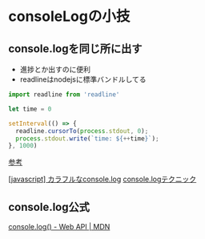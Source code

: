 # consoleLogの小技

## console.logを同じ所に出す

- 進捗とか出すのに便利
- readlineはnodejsに標準バンドルしてる

``` javascript
import readline from 'readline'

let time = 0

setInterval(() => {
  readline.cursorTo(process.stdout, 0);
  process.stdout.write(`time: ${++time}`);
}, 1000)
```

[参考](https://qiita.com/quzq/items/1452965295bfd374263c)

[[javascript] カラフルなconsole.log](https://qiita.com/oharu121/items/446027d9e4a494455555)
[console.logテクニック](https://zenn.dev/keiichiro/articles/ebd91551a5108d)

## console.log公式
[console.log() - Web API | MDN](https://developer.mozilla.org/ja/docs/Web/API/console/log_static)